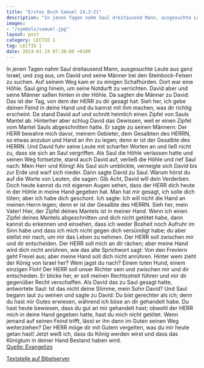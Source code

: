 ```yaml
---
title: "Erstes Buch Samuel 24,3-21"
description: "In jenen Tagen nahm Saul dreitausend Mann, ausgesuchte Leute aus ganz Israel, und zog aus, um David und seine Männer bei den Steinbock-Felsen zu suchen. Auf seinem Weg kam er zu einigen Schafhürden. Dort war eine Höhle. Saul ging hinein, um seine Notdurft zu verrichten. David abe...."
images:
- "/symbols/samuel.jpg"
layout: post
category: LECTIO 1
tag: LECTIO 1
date: 2024-01-19 07:30:00 +0100
---
```

In jenen Tagen nahm Saul dreitausend Mann, ausgesuchte Leute aus ganz Israel, und zog aus, um David und seine Männer bei den Steinbock-Felsen zu suchen.
Auf seinem Weg kam er zu einigen Schafhürden. Dort war eine Höhle. Saul ging hinein, um seine Notdurft zu verrichten. David aber und seine Männer saßen hinten in der Höhle.<!--more-->
Da sagten die Männer zu David: Das ist der Tag, von dem der HERR zu dir gesagt hat: Sieh her, ich gebe deinen Feind in deine Hand und du kannst mit ihm machen, was dir richtig erscheint. Da stand David auf und schnitt heimlich einen Zipfel von Sauls Mantel ab.
Hinterher aber schlug David das Gewissen, weil er einen Zipfel vom Mantel Sauls abgeschnitten hatte.
Er sagte zu seinen Männern: Der HERR bewahre mich davor, meinem Gebieter, dem Gesalbten des HERRN, so etwas anzutun und Hand an ihn zu legen; denn er ist der Gesalbte des HERRN.
Und David fuhr seine Leute mit scharfen Worten an und ließ nicht zu, dass sie sich an Saul vergriffen. Als Saul die Höhle verlassen hatte und seinen Weg fortsetzte,
stand auch David auf, verließ die Höhle und rief Saul nach: Mein Herr und König! Als Saul sich umblickte, verneigte sich David bis zur Erde und warf sich nieder.
Dann sagte David zu Saul: Warum hörst du auf die Worte von Leuten, die sagen: Gib Acht, David will dein Verderben.
Doch heute kannst du mit eigenen Augen sehen, dass der HERR dich heute in der Höhle in meine Hand gegeben hat. Man hat mir gesagt, ich solle dich töten; aber ich habe dich geschont. Ich sagte: Ich will nicht die Hand an meinen Herrn legen; denn er ist der Gesalbte des HERRN.
Sieh her, mein Vater! Hier, der Zipfel deines Mantels ist in meiner Hand. Wenn ich einen Zipfel deines Mantels abgeschnitten und dich nicht getötet habe, dann kannst du erkennen und einsehen, dass ich weder Bosheit noch Aufruhr im Sinn habe und dass ich mich nicht gegen dich versündigt habe; du aber stellst mir nach, um mir das Leben zu nehmen.
Der HERR soll zwischen mir und dir entscheiden. Der HERR soll mich an dir rächen; aber meine Hand wird dich nicht anrühren,
wie das alte Sprichwort sagt: Von den Frevlern geht Frevel aus; aber meine Hand soll dich nicht anrühren.
Hinter wem zieht der König von Israel her? Wem jagst du nach? Einem toten Hund, einem einzigen Floh!
Der HERR soll unser Richter sein und zwischen mir und dir entscheiden. Er blicke her, er soll meinen Rechtsstreit führen und mir dir gegenüber Recht verschaffen.
Als David das zu Saul gesagt hatte, antwortete Saul: Ist das nicht deine Stimme, mein Sohn David? Und Saul begann laut zu weinen
und sagte zu David: Du bist gerechter als ich; denn du hast mir Gutes erwiesen, während ich böse an dir gehandelt habe.
Du hast heute bewiesen, dass du gut an mir gehandelt hast; obwohl der HERR mich in deine Hand gegeben hatte, hast du mich nicht getötet.
Wenn jemand auf seinen Feind trifft, lässt er ihn dann im Guten seinen Weg weiterziehen? Der HERR möge dir mit Gutem vergelten, was du mir heute getan hast!
Jetzt weiß ich, dass du König werden wirst und dass das Königtum in deiner Hand Bestand haben wird.<br>
[Quelle: Evangelizo](https://evangeliumtagfuertag.org/DE/gospel)

[Textstelle auf Bibelserver](https://www.bibleserver.com/EU/1.Samuel24,3-21)
